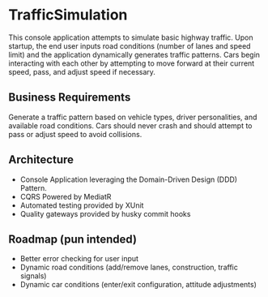 # TrafficSimulation
This console application attempts to simulate basic highway traffic. Upon startup, the end user inputs road conditions (number of lanes and speed limit) and the application dynamically generates traffic patterns. Cars begin interacting with each other by attempting to move forward at their current speed, pass, and adjust speed if necessary.

## Business Requirements
Generate a traffic pattern based on vehicle types, driver personalities, and available road conditions. Cars should never crash and should attempt to pass or adjust speed to avoid collisions.

## Architecture
- Console Application leveraging the Domain-Driven Design (DDD) Pattern.
- CQRS Powered by MediatR
- Automated testing provided by XUnit
- Quality gateways provided by husky commit hooks

## Roadmap (pun intended)
- Better error checking for user input
- Dynamic road conditions (add/remove lanes, construction, traffic signals)
- Dynamic car conditions (enter/exit configuration, attitude adjustments)

